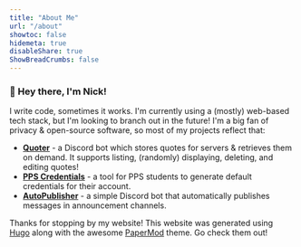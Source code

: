 ```yaml
---
title: "About Me"
url: "/about"
showtoc: false
hidemeta: true
disableShare: true
ShowBreadCrumbs: false
---
```


### 👋 Hey there, I'm Nick!

I write code, sometimes it works. I'm currently using a (mostly) web-based tech stack, but I'm looking to branch out in the future! I'm a big fan of privacy & open-source software, so most of my projects reflect that:

-   [**Quoter**](https://github.com/nchristopher/quoter) - a Discord bot which stores quotes for servers & retrieves them on demand. It supports listing, (randomly) displaying, deleting, and editing quotes!
-   [**PPS Credentials**](https://github.com/nchristopher/pps-credentials) - a tool for PPS students to generate default credentials for their account.
-   [**AutoPublisher**](https://github.com/nchristopher/autopublisher) - a simple Discord bot that automatically publishes messages in announcement channels.

Thanks for stopping by my website! This website was generated using [Hugo](https://gohugo.io/) along with the awesome [PaperMod](https://github.com/adityatelange/hugo-PaperMod/) theme. Go check them out!
